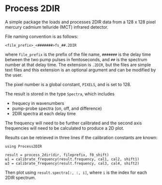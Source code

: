 # Process 2DIR

A simple package the loads and processes 2DIR data from a
128 x 128 pixel mercury cadmium telluride (MCT) infrared detector.

File naming convention is as follows:

`<file_prefix>_<#######>fs_##.2DIR`

where `file_prefix` is the prefix of the file name, `#######` is the delay time between the two pump pulses in femtoseconds, and `##` is the spectrum number at
that delay time. The extension is `.2DIR`, but
the files are simple text files and this extension
is an optional argument and can be modified by the user.

The pixel number is a global constant, `PIXELS`, and is set to 128.

The result is stored in the type `Spectra`, 
which includes
- frequecy in wavenumbers
- pump-probe spectra (on, off, and difference)
- 2DIR spectra at each delay time

The frequency will need to be further calibrated and
the second axis frequencies will need to be calculated to
produce a 2D plot.

Results can be retrieved in three lines if
the calibration constants are known:

```
using Process2DIR

result = process_2dir(dir, fileprefix, f0_shift)
ω1 = calibrate_frequency(result.frequency, cal1, cal2, shift1)
ω3 = calibrate_frequency(result.frequency, cal3, cal4, shift2)
```

Then plot using `result.spectra[:, :, i]`, where `i` is the index for each 2DIR spectrum.